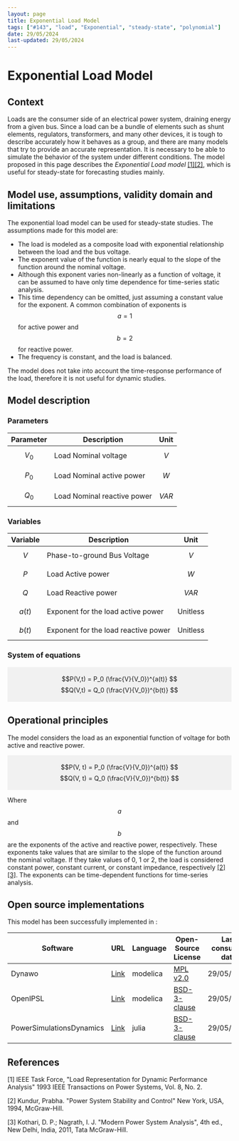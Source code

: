 ```yaml
---
layout: page
title: Exponential Load Model 
tags: ["#143", "load", "Exponential", "steady-state", "polynomial"] 
date: 29/05/2024 
last-updated: 29/05/2024
---
```


# Exponential Load Model

## Context

Loads are the consumer side of an electrical power system, draining energy from a given bus. Since a load can be a bundle of elements such as shunt elements, regulators, transformers, and many other devices, it is tough to describe accurately how it behaves as a group, and there are many models that try to provide an accurate representation. It is necessary to be able to simulate the behavior of the system under different conditions. The model proposed in this page describes the *Exponential Load model* [[1]](#1)[[2]](#2), which is useful for steady-state for forecasting studies mainly.

## Model use, assumptions, validity domain and limitations

The exponential load model can be used for steady-state studies. The assumptions made for this model are:

* The load is modeled as a composite load with exponential relationship between the load and the bus voltage. 
* The exponent value of the function is nearly equal to the slope of the function around the nominal voltage.
* Although this exponent varies non-linearly as a function of voltage, it can be assumed to have only time dependence for time-series static analysis. 
* This time dependency can be omitted, just assuming a constant value for the exponent. A common combination of exponents is $$a=1$$ for active power and $$b=2$$ for reactive power.
* The frequency is constant, and the load is balanced.

The model does not take into account the time-response performance of the load, therefore it is not useful for dynamic studies.

## Model description

### Parameters

| Parameter|Description | Unit |
| ---| ---  | --- |
| $$V_0$$ | Load Nominal voltage | $$V$$ |
| $$P_0$$ | Load Nominal active power | $$W$$ |
| $$Q_0$$ | Load Nominal reactive power | $$VAR$$ |


### Variables 

| Variable | Description | Unit |
| --- | --- | --- |
| $$V$$ | Phase-to-ground Bus Voltage | $$V$$ |
| $$P$$ | Load Active power | $$W$$ |
| $$Q$$ | Load Reactive power | $$VAR$$ |
| $$a(t)$$ | Exponent for the load active power | Unitless |
| $$b(t)$$ | Exponent for the load reactive power | Unitless |


### System of equations

<div style="background-color:rgba(0, 0, 0, 0.0470588); text-align:center; vertical-align: middle; padding:4px 0;">

$$P(V,t) = P_0 (\frac{V}{V_0})^{a(t)} $$
$$Q(V,t) = Q_0 (\frac{V}{V_0})^{b(t)} $$
</div>

## Operational principles

The model considers the load as an exponential function of voltage for both active and reactive power.

<div style="background-color:rgba(0, 0, 0, 0.0470588); text-align:center; vertical-align: middle; padding:4px 0;">

$$P(V, t) = P_0 (\frac{V}{V_0})^{a(t)} $$
$$Q(V, t) = Q_0 (\frac{V}{V_0})^{b(t)} $$
</div>

Where $$a$$ and $$b$$ are the exponents of the active and reactive power, respectively. These exponents take values that are similar to the slope of the function around the nominal voltage. If they take values of 0, 1 or 2, the load is considered constant power, constant current, or constant impedance, respectively [[2]](#2) [[3]](#3). The exponents can be time-dependent functions for time-series analysis.


## Open source implementations

This model has been successfully implemented in :


| Software      | URL | Language | Open-Source License | Last consulted date | Comments |
| --------------| --- | --------- | ------------------- |------------------- | -------- |
| Dynawo | [Link](https://github.com/dynawo/dynawo/blob/master/dynawo/sources/Models/Modelica/Dynawo/Electrical/Loads/LoadAlphaBeta.mo) | modelica | [MPL v2.0](https://www.mozilla.org/en-US/MPL/2.0/)  | 29/05/2024 | No comment |
| OpenIPSL | [Link](https://github.com/OpenIPSL/OpenIPSL/blob/master/OpenIPSL/Electrical/Loads/PSAT/VoltageDependent.mo) | modelica | [BSD-3-clause](https://opensource.org/licenses/BSD-3-Clause)  | 29/05/2024 | No comment |
| PowerSimulationsDynamics | [Link](https://github.com/NREL-Sienna/PowerSimulationsDynamics.jl/blob/main/src/models/load_models.jl) | julia |[BSD-3-clause](https://opensource.org/licenses/BSD-3-Clause)  | 29/05/2024 | No comment |

## References

<a id="1">[1]</a> IEEE Task Force, "Load Representation for Dynamic Performance Analysis" 1993 IEEE Transactions on Power Systems, Vol. 8, No. 2.

<a id="2">[2]</a> Kundur, Prabha. "Power System Stability and Control" New York, USA, 1994, McGraw-Hill.

<a id="3">[3]</a> Kothari, D. P.; Nagrath, I. J. "Modern Power System Analysis", 4th ed., New Delhi, India, 2011, Tata McGraw-Hill.

